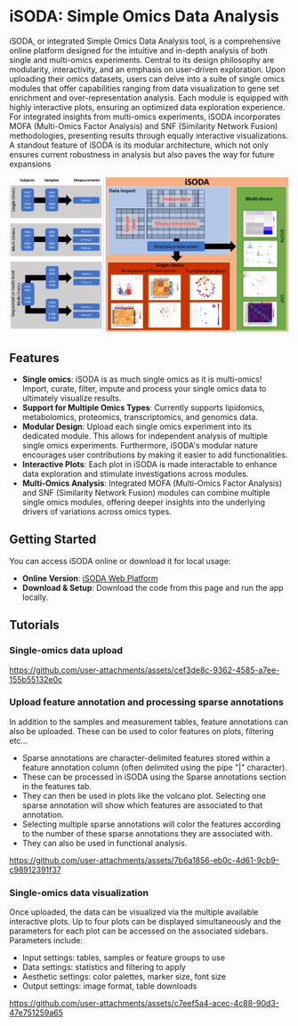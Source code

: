 # iSODA: Simple Omics Data Analysis

iSODA, or integrated Simple Omics Data Analysis tool, is a comprehensive online platform designed for the intuitive and in-depth analysis of both single and multi-omics experiments. Central to its design philosophy are modularity, interactivity, and an emphasis on user-driven exploration. Upon uploading their omics datasets, users can delve into a suite of single omics modules that offer capabilities ranging from data visualization to gene set enrichment and over-representation analysis. Each module is equipped with highly interactive plots, ensuring an optimized data exploration experience. For integrated insights from multi-omics experiments, iSODA incorporates MOFA (Multi-Omics Factor Analysis) and SNF (Similarity Network Fusion) methodologies, presenting results through equally interactive visualizations. A standout feature of iSODA is its modular architecture, which not only ensures current robustness in analysis but also paves the way for future expansions

![SODA Overview](./man/figures/graphical_abstract.jpg)

## Features

- **Single omics**: iSODA is as much single omics as it is multi-omics! Import, curate, filter, impute and process your single omics data to ultimately visualize results.
- **Support for Multiple Omics Types**: Currently supports lipidomics, metabolomics, proteomics, transcriptomics, and genomics data.
- **Modular Design**: Upload each single omics experiment into its dedicated module. This allows for independent analysis of multiple single omics experiments. Furthermore, iSODA's modular nature encourages user contributions by making it easier to add functionalities.
- **Interactive Plots**: Each plot in iSODA is made interactable to enhance data exploration and stimulate investigations across modules.
- **Multi-Omics Analysis**: Integrated MOFA (Multi-Omics Factor Analysis) and SNF (Similarity Network Fusion) modules can combine multiple single omics modules, offering deeper insights into the underlying drivers of variations across omics types.


## Getting Started

You can access iSODA online or download it for local usage:

- **Online Version**: [iSODA Web Platform](http://isoda.online/)
- **Download & Setup**: Download the code from this page and run the app locally.

## Tutorials

### Single-omics data upload
https://github.com/user-attachments/assets/cef3de8c-9362-4585-a7ee-155b55132e0c

### Upload feature annotation and processing sparse annotations  
In addition to the samples and measurement tables, feature annotations can also be uploaded. These can be used to color features on plots, filtering etc... 
- Sparse annotations are character-delimited features stored within a feature annotation column (often delimited using the pipe "|" character).
- These can be processed in iSODA using the Sparse annotations section in the features tab.
- They can then be used in plots like the volcano plot. Selecting one sparse annotation will show which features are associated to that annotation.
- Selecting multiple sparse annotations will color the features according to the number of these sparse annotations they are associated with.
- They can also be used in functional analysis.  
    
https://github.com/user-attachments/assets/7b6a1856-eb0c-4d61-9cb9-c98912391f37

### Single-omics data visualization  
Once uploaded, the data can be visualized via the multiple available interactive plots. Up to four plots can be displayed simultaneously and the parameters for each plot can be accessed on the associated sidebars. Parameters include:  
- Input settings: tables, samples or feature groups to use
- Data settings: statistics and filtering to apply
- Aesthetic settings: color palettes, marker size, font size
- Output settings: image format, table downloads
   
https://github.com/user-attachments/assets/c7eef5a4-acec-4c88-90d3-47e751259a65





